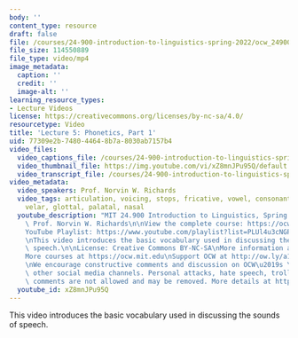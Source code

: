 ```yaml
---
body: ''
content_type: resource
draft: false
file: /courses/24-900-introduction-to-linguistics-spring-2022/ocw_24900_lecture05_2022feb15_360p_16_9.mp4
file_size: 114550889
file_type: video/mp4
image_metadata:
  caption: ''
  credit: ''
  image-alt: ''
learning_resource_types:
- Lecture Videos
license: https://creativecommons.org/licenses/by-nc-sa/4.0/
resourcetype: Video
title: 'Lecture 5: Phonetics, Part 1'
uid: 77309e2b-7480-4464-8b7a-8030ab7157b4
video_files:
  video_captions_file: /courses/24-900-introduction-to-linguistics-spring-2022/1rniZ0KvzFxjTzFGIkyO5la1Kz3E6WgHY_transcript.webvtt
  video_thumbnail_file: https://img.youtube.com/vi/xZ8mnJPu95Q/default.jpg
  video_transcript_file: /courses/24-900-introduction-to-linguistics-spring-2022/1rniZ0KvzFxjTzFGIkyO5la1Kz3E6WgHY_transcript.pdf
video_metadata:
  video_speakers: Prof. Norvin W. Richards
  video_tags: articulation, voicing, stops, fricative, vowel, consonant, bilabial,
    velar, glottal, palatal, nasal
  youtube_description: "MIT 24.900 Introduction to Linguistics, Spring 2022\nInstructor:\
    \ Prof. Norvin W. Richards\n\nView the complete course: https://ocw.mit.edu/courses/24-900-introduction-to-linguistics-spring-2022/\n\
    YouTube Playlist: https://www.youtube.com/playlist?list=PLUl4u3cNGP63BZGNOqrF2qf_yxOjuG35j\n\
    \nThis video introduces the basic vocabulary used in discussing the sounds of\
    \ speech.\n\nLicense: Creative Commons BY-NC-SA\nMore information at https://ocw.mit.edu/terms\n\
    More courses at https://ocw.mit.edu\nSupport OCW at http://ow.ly/a1If50zVRlQ\n\
    \nWe encourage constructive comments and discussion on OCW\u2019s YouTube and\
    \ other social media channels. Personal attacks, hate speech, trolling, and inappropriate\
    \ comments are not allowed and may be removed. More details at https://ocw.mit.edu/comments.\n"
  youtube_id: xZ8mnJPu95Q
---
```

This video introduces the basic vocabulary used in discussing the sounds of speech.